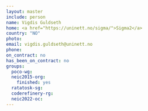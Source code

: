 ```yaml
---
layout: master
include: person
name: Vigdis Guldseth
home: <a href="https://uninett.no/sigma/">Sigma2</a>
country: "NO"
photo:
email: vigdis.guldseth@uninett.no
phone:
on_contract: no
has_been_on_contract: no
groups:
  poco-wg:
  neic2015-org:
    finished: yes
  ratatosk-sg:
  coderefinery-rg:
  neic2022-oc:
---
```

